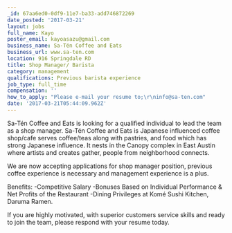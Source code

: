 ```yaml
---
_id: 67aa6ed0-0df9-11e7-ba33-add746872269
date_posted: '2017-03-21'
layout: jobs
full_name: Kayo
poster_email: kayoasazu@gmail.com
business_name: Sa-Tén Coffee and Eats
business_url: www.sa-ten.com
location: 916 Springdale RD
title: Shop Manager/ Barista
category: management
qualifications: Previous barista experience
job_type: full_time
compensation: ''
how_to_apply: "Please e-mail your resume to;\r\ninfo@sa-ten.com"
date: '2017-03-21T05:44:09.962Z'
---
```

Sa-Tén Coffee and Eats is looking for a qualified individual to lead the team as a shop manager. 
Sa-Tén Coffee and Eats is Japanese influenced coffee shop/cafe serves coffee/teas along with pastries, and food which has strong Japanese influence.
It nests in the Canopy complex in East Austin where artists and creates gather, people from neighborhood connects.

We are now accepting applications for shop manager position, previous coffee experience is necessary and management experience is a plus.

Benefits:
-Competitive Salary 
-Bonuses Based on Individual Performance & Net Profits of the Restaurant
-Dining Privileges at Komé Sushi Kitchen, Daruma Ramen.

If you are highly motivated, with superior customers service skills and ready to join the team, please respond with your resume today.
